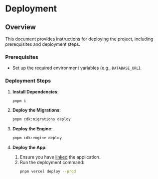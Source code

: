 # Deployment

## Overview

This document provides instructions for deploying the project, including prerequisites and deployment steps.

### **Prerequisites**

- Set up the required environment variables (e.g., `DATABASE_URL`).

### **Deployment Steps**

1. **Install Dependencies**:

   ```bash
   pnpm i
   ```

1. **Deploy the Migrations**:

   ```bash
   pnpm cdk:migrations deploy
   ```

1. **Deploy the Engine**:

   ```bash
   pnpm cdk:engine deploy
   ```

1. **Deploy the App**:
   1. Ensure you have [linked](https://vercel.com/docs/monorepos#add-a-monorepo-through-vercel-cli) the application.
   2. Run the deployment command:
      ```bash
      pnpm vercel deploy --prod
      ```
